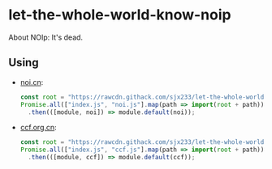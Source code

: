 # let-the-whole-world-know-noip

About NOIp: It's dead.

## Using

* [noi.cn](http://www.noi.cn/newsview.html?id=932&hash=72F731):

  ```js
  const root = "https://rawcdn.githack.com/sjx233/let-the-whole-world-know-noip/e435ce44b858cbf8ad6cd24470403a7618267fc1/";
  Promise.all(["index.js", "noi.js"].map(path => import(root + path)))
    .then(([module, noi]) => module.default(noi));
  ```

* [ccf.org.cn](https://www.ccf.org.cn/c/2019-08-16/668162.shtml):

  ```js
  const root = "https://rawcdn.githack.com/sjx233/let-the-whole-world-know-noip/e435ce44b858cbf8ad6cd24470403a7618267fc1/";
  Promise.all(["index.js", "ccf.js"].map(path => import(root + path)))
    .then(([module, ccf]) => module.default(ccf));
  ```
